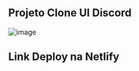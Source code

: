## Projeto Clone UI Discord

![image](https://user-images.githubusercontent.com/48605430/131274328-0840acba-24e3-43ca-aa31-22a3d27e5bee.png)

## Link Deploy na Netlify
